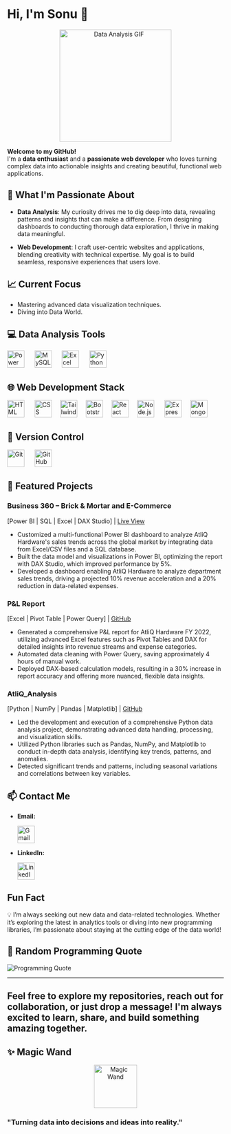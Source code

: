 # Hi, I'm Sonu 👋

<div align="center">
  <img src="https://media.giphy.com/media/3oKIPEqDGUULpEU0aQ/giphy.gif?cid=ecf05e475kd3c5jicm58x9kzcwzn30j6ksppwi9tdwb0j15j&ep=v1_gifs_related&rid=giphy.gif&ct=g" height=260 weight=260 alt="Data Analysis GIF" />
</div>

**Welcome to my GitHub!**  
I'm a **data enthusiast** and a **passionate web developer** who loves turning complex data into actionable insights and creating beautiful, functional web applications.

## 🚀 What I'm Passionate About

- **Data Analysis**: My curiosity drives me to dig deep into data, revealing patterns and insights that can make a difference. From designing dashboards to conducting thorough data exploration, I thrive in making data meaningful.

- **Web Development**: I craft user-centric websites and applications, blending creativity with technical expertise. My goal is to build seamless, responsive experiences that users love.

## 📈 Current Focus

- Mastering advanced data visualization techniques.
- Diving into Data World.

## 💻 Data Analysis Tools

  <img src="https://img.icons8.com/color/48/000000/power-bi.png" alt="Power BI" width="40" height="40"/>   &nbsp;&nbsp;&nbsp;&nbsp;
  <img src="https://img.icons8.com/fluency/48/000000/mysql-logo.png" alt="MySQL" width="40" height="40"/>  &nbsp;&nbsp;&nbsp;&nbsp;
  <img src="https://img.icons8.com/color/48/000000/microsoft-excel-2019--v1.png" alt="Excel" width="40" height="40"/>  &nbsp;&nbsp;&nbsp;&nbsp;
  <img src="https://img.icons8.com/color/48/000000/python--v1.png" alt="Python" width="40" height="40"/>

 ## 🌐 Web Development Stack

  <img src="https://img.icons8.com/color/48/000000/html-5--v1.png" alt="HTML" width="40" height="40"/> &nbsp;&nbsp;&nbsp;&nbsp;
  <img src="https://img.icons8.com/color/48/000000/css3.png" alt="CSS" width="40" height="40"/>&nbsp;&nbsp;&nbsp;&nbsp;
  <img src="https://img.icons8.com/color/48/000000/tailwindcss.png" alt="Tailwind CSS" width="40" height="40"/>&nbsp;&nbsp;&nbsp;&nbsp;
  <img src="https://img.icons8.com/color/48/000000/bootstrap.png" alt="Bootstrap" width="40" height="40"/>&nbsp;&nbsp;&nbsp;&nbsp;
  <img src="https://img.icons8.com/color/48/000000/react-native.png" alt="React" width="40" height="40"/>&nbsp;&nbsp;&nbsp;&nbsp;
  <img src="https://img.icons8.com/color/48/000000/nodejs.png" alt="Node.js" width="40" height="40"/> &nbsp;&nbsp;&nbsp;&nbsp;
  <img src="https://img.icons8.com/ios/50/000000/express-js.png" alt="Express.js" width="40" height="40"/>&nbsp;&nbsp;&nbsp;&nbsp;
  <img src="https://img.icons8.com/color/48/000000/mongodb.png" alt="MongoDB" width="40" height="40"/>

## 🔧 Version Control

  <img src="https://img.icons8.com/color/48/000000/git.png" alt="Git" width="40" height="40"/> &nbsp;&nbsp;&nbsp;&nbsp;
  <img src="https://img.icons8.com/ios-filled/50/ffffff/github.png" alt="GitHub" width="40" height="40"/>


## 🌟 Featured Projects

### Business 360 – Brick & Mortar and E-Commerce
[Power BI | SQL | Excel | DAX Studio] | [Live View](https://app.powerbi.com/view?r=eyJrIjoiM2M5YzE2N2YtNjMxNi00Njc4LWI0MmYtZDZhMDNkMTI3MmMwIiwidCI6ImM2ZTU0OWIzLTVmNDUtNDAzMi1hYWU5LWQ0MjQ0ZGM1YjJjNCJ9)
- Customized a multi-functional Power BI dashboard to analyze AtliQ Hardware's sales trends across the global market by integrating data from Excel/CSV files and a SQL database.
- Built the data model and visualizations in Power BI, optimizing the report with DAX Studio, which improved performance by 5%.
- Developed a dashboard enabling AtliQ Hardware to analyze department sales trends, driving a projected 10% revenue acceleration and a 20% reduction in data-related expenses.

### P&L Report
[Excel | Pivot Table | Power Query] | [GitHub](https://github.com/PersonalSonu/P-L_Analysis_Report)
- Generated a comprehensive P&L report for AtliQ Hardware FY 2022, utilizing advanced Excel features such as Pivot Tables and DAX for detailed insights into revenue streams and expense categories.
- Automated data cleaning with Power Query, saving approximately 4 hours of manual work.
- Deployed DAX-based calculation models, resulting in a 30% increase in report accuracy and offering more nuanced, flexible data insights.

### AtliQ_Analysis
[Python | NumPy | Pandas | Matplotlib] | [GitHub](https://github.com/PersonalSonu/AtliQ_Analysis)
- Led the development and execution of a comprehensive Python data analysis project, demonstrating advanced data handling, processing, and visualization skills.
- Utilized Python libraries such as Pandas, NumPy, and Matplotlib to conduct in-depth data analysis, identifying key trends, patterns, and anomalies.
- Detected significant trends and patterns, including seasonal variations and correlations between key variables.


## 📫 Contact Me

- **Email:**
  
  [<img src="https://img.icons8.com/color/48/000000/gmail.png" alt="Gmail" width="40" height="40"/>](sonukumar149000@gmail.com)
  
- **LinkedIn:**
  
  [<img src="https://img.icons8.com/color/48/000000/linkedin.png" alt="LinkedIn" width="40" height="40"/>](http://www.linkedin.com/in/sonukumarpv)

## Fun Fact
💡 I’m always seeking out new data and data-related technologies. Whether it’s exploring the latest in analytics tools or diving into new programming libraries, I’m passionate about staying at the cutting edge of the data world!

## 💬 Random Programming Quote

![Programming Quote](https://quotes-github-readme.vercel.app/api?type=horizontal&theme=radical)

  
---
Feel free to explore my repositories, reach out for collaboration, or just drop a message! I'm always excited to learn, share, and build something amazing together.
---

## ✨ Magic Wand
<div align='center'>
<img src="https://media.giphy.com/media/26ufdipQqU2lhNA4g/giphy.gif" alt="Magic Wand" width="100" height="100"/>
</div>

### "Turning data into decisions and ideas into reality."


